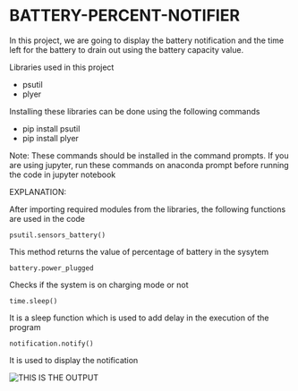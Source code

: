 # BATTERY-PERCENT-NOTIFIER
In this project, we are going to display the battery notification and the time left for the battery to drain out using the battery capacity value.

Libraries used in this project
- psutil
- plyer

Installing these libraries can be done using the following commands
- pip install psutil
- pip install plyer

Note: These commands should be installed in the command prompts.
If you are using jupyter, run these commands on anaconda prompt before running the code in jupyter notebook

EXPLANATION:

After importing required modules from the libraries, the following functions are used in the code

`psutil.sensors_battery()`

This method returns the value of percentage of battery in the sysytem


`battery.power_plugged`

Checks if the system is on charging mode or not


`time.sleep()`

It is a sleep function which is used to add delay in the execution of the program


`notification.notify()`

It is used to display the notification


![THIS IS THE OUTPUT](https://snipboard.io/4QiEt1.jpg)
